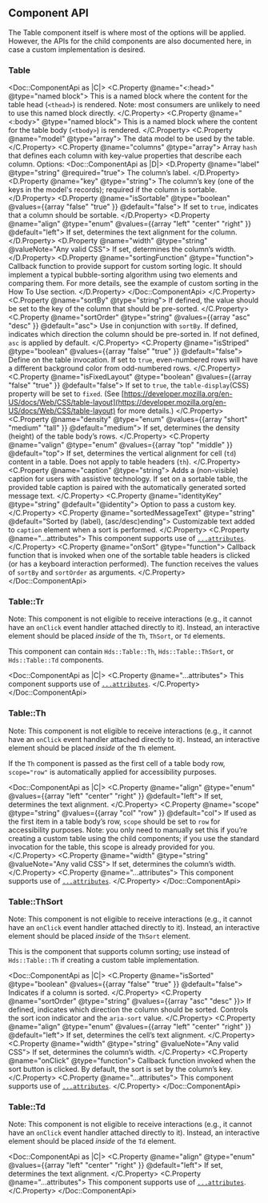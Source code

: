 ## Component API

The Table component itself is where most of the options will be applied. However, the APIs for the child components are also documented here, in case a custom implementation is desired.

### Table

<Doc::ComponentApi as |C|>
  <C.Property @name="<:head>" @type="named block">
    This is a named block where the content for the table head (`<thead>`) is rendered. Note: most consumers are unlikely to need to use this named block directly.
  </C.Property>
  <C.Property @name="<:body>" @type="named block">
    This is a named block where the content for the table body (`<tbody>`) is rendered.
  </C.Property>
  <C.Property @name="model" @type="array">
    The data model to be used by the table.
  </C.Property>
  <C.Property @name="columns" @type="array">
    Array `hash` that defines each column with key-value properties that describe each column. Options:
    <Doc::ComponentApi as |D|>
      <D.Property @name="label" @type="string" @required="true">
      The column’s label.
      </D.Property>
      <D.Property @name="key" @type="string">
      The column’s key (one of the keys in the model's records); required if the column is sortable.
      </D.Property>
      <D.Property @name="isSortable" @type="boolean" @values={{array "false" "true" }} @default="false">
        If set to `true`, indicates that a column should be sortable.
      </D.Property>
      <D.Property @name="align" @type="enum" @values={{array "left" "center" "right" }} @default="left">
        If set, determines the text alignment for the column.
      </D.Property>
      <D.Property @name="width" @type="string" @valueNote="Any valid CSS">
        If set, determines the column’s width.
      </D.Property>
      <D.Property @name="sortingFunction" @type="function">
        Callback function to provide support for custom sorting logic. It should implement a typical bubble-sorting algorithm using two elements and comparing them. For more details, see the example of custom sorting in the How To Use section.
      </D.Property>
    </Doc::ComponentApi>
  </C.Property>
  <C.Property @name="sortBy" @type="string">
    If defined, the value should be set to the key of the column that should be pre-sorted.
  </C.Property>
  <C.Property @name="sortOrder" @type="string" @values={{array "asc" "desc" }} @default="asc">
    Use in conjunction with `sortBy`. If defined, indicates which direction the column should be pre-sorted in. If not defined, `asc` is applied by default.
  </C.Property>
  <C.Property @name="isStriped" @type="boolean" @values={{array "false" "true" }} @default="false">
    Define on the table invocation. If set to `true`, even-numbered rows will have a different background color from odd-numbered rows.
  </C.Property>
  <C.Property @name="isFixedLayout" @type="boolean" @values={{array "false" "true" }} @default="false">
    If set to `true`, the `table-display`(CSS) property will be set to `fixed`. (See [https://developer.mozilla.org/en-US/docs/Web/CSS/table-layout](https://developer.mozilla.org/en-US/docs/Web/CSS/table-layout) for more details.)
  </C.Property>
  <C.Property @name="density" @type="enum" @values={{array "short" "medium" "tall" }} @default="medium">
    If set, determines the density (height) of the table body’s rows.
  </C.Property>
  <C.Property @name="valign" @type="enum" @values={{array "top" "middle" }} @default="top">
    If set, determines the vertical alignment for cell (`td`) content in a table. Does not apply to table headers (`th`).
  </C.Property>
  <C.Property @name="caption" @type="string">
    Adds a (non-visible) caption for users with assistive technology. If set on a sortable table, the provided table caption is paired with the automatically generated sorted message text.
  </C.Property>
  <C.Property @name="identityKey" @type="string" @default="@identity">
    Option to pass a custom key.
  </C.Property>
  <C.Property @name="sortedMessageText" @type="string" @default="Sorted by (label), (asc/desc)ending">
    Customizable text added to `caption` element when a sort is performed.
  </C.Property>
  <C.Property @name="...attributes">
    This component supports use of [`...attributes`](https://guides.emberjs.com/release/in-depth-topics/patterns-for-components/#toc_attribute-ordering).
  </C.Property>
  <C.Property @name="onSort" @type="function">
    Callback function that is invoked when one of the sortable table headers is clicked (or has a keyboard interaction performed). The function receives the values of `sortBy` and `sortOrder` as arguments.
  </C.Property>
</Doc::ComponentApi>

### Table::Tr

Note: This component is not eligible to receive interactions (e.g., it cannot have an `onClick` event handler attached directly to it). Instead, an interactive element should be placed _inside_ of the `Th`, `ThSort`, or `Td` elements.

This component can contain `Hds::Table::Th`, `Hds::Table::ThSort`, or `Hds::Table::Td` components.

<Doc::ComponentApi as |C|>
    <C.Property @name="...attributes">
    This component supports use of [`...attributes`](https://guides.emberjs.com/release/in-depth-topics/patterns-for-components/#toc_attribute-ordering).
  </C.Property>
</Doc::ComponentApi>

### Table::Th

Note: This component is not eligible to receive interactions (e.g., it cannot have an `onClick` event handler attached directly to it). Instead, an interactive element should be placed _inside_ of the `Th` element.

If the `Th` component is passed as the first cell of a table body row, `scope="row"` is automatically applied for accessibility purposes.

<Doc::ComponentApi as |C|>
  <C.Property @name="align" @type="enum" @values={{array "left" "center" "right" }} @default="left">
    If set, determines the text alignment.
  </C.Property>
  <C.Property @name="scope" @type="string" @values={{array "col" "row" }} @default="col">
    If used as the first item in a table body’s row, `scope` should be set to `row` for accessibility purposes. Note: you only need to manually set this if you’re creating a custom table using the child components; if you use the standard invocation for the table, this scope is already provided for you.
  </C.Property>
  <C.Property @name="width" @type="string" @valueNote="Any valid CSS">
    If set, determines the column’s width.
  </C.Property>
  <C.Property @name="...attributes">
    This component supports use of [`...attributes`](https://guides.emberjs.com/release/in-depth-topics/patterns-for-components/#toc_attribute-ordering).
  </C.Property>
</Doc::ComponentApi>

### Table::ThSort

Note: This component is not eligible to receive interactions (e.g., it cannot have an `onClick` event handler attached directly to it). Instead, an interactive element should be placed _inside_ of the `ThSort` element.

This is the component that supports column sorting; use instead of `Hds::Table::Th` if creating a custom table implementation.

<Doc::ComponentApi as |C|>
  <C.Property @name="isSorted" @type="boolean" @values={{array "false" "true" }} @default="false">
    Indicates if a column is sorted.
  </C.Property>
  <C.Property @name="sortOrder" @type="string" @values={{array "asc" "desc" }}>
    If defined, indicates which direction the column should be sorted. Controls the sort icon indicator and the `aria-sort` value.
  </C.Property>
  <C.Property @name="align" @type="enum" @values={{array "left" "center" "right" }} @default="left">
    If set, determines the cell’s text alignment.
  </C.Property>
  <C.Property @name="width" @type="string" @valueNote="Any valid CSS">
    If set, determines the column’s width.
  </C.Property>
  <C.Property @name="onClick" @type="function">
    Callback function invoked when the sort button is clicked. By default, the sort is set by the column’s key.
  </C.Property>
  <C.Property @name="...attributes">
    This component supports use of [`...attributes`](https://guides.emberjs.com/release/in-depth-topics/patterns-for-components/#toc_attribute-ordering).
  </C.Property>
</Doc::ComponentApi>

### Table::Td

Note: This component is not eligible to receive interactions (e.g., it cannot have an `onClick` event handler attached directly to it). Instead, an interactive element should be placed _inside_ of the `Td` element.

<Doc::ComponentApi as |C|>
  <C.Property @name="align" @type="enum" @values={{array "left" "center" "right" }} @default="left">
    If set, determines the text alignment.
  </C.Property>
  <C.Property @name="...attributes">
    This component supports use of [`...attributes`](https://guides.emberjs.com/release/in-depth-topics/patterns-for-components/#toc_attribute-ordering).
  </C.Property>
</Doc::ComponentApi>
